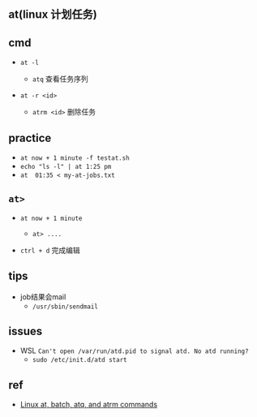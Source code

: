 ## at(linux 计划任务)


## cmd

+ `at -l`
    + `atq` 查看任务序列

+ `at -r <id>`
    + `atrm <id>` 删除任务

## practice
+ `at now + 1 minute -f testat.sh`
+ `echo "ls -l" | at 1:25 pm`
+ `at  01:35 < my-at-jobs.txt`



## `at>`
+ `at now + 1 minute`
    + `at> ....` 

+ `ctrl + d` 完成编辑

## tips
+ job结果会mail
    + `/usr/sbin/sendmail`



## issues

+ WSL `Can't open /var/run/atd.pid to signal atd. No atd running?`
    + `sudo /etc/init.d/atd start`

## ref
+ [Linux at, batch, atq, and atrm commands](https://www.computerhope.com/unix/uat.htm)
